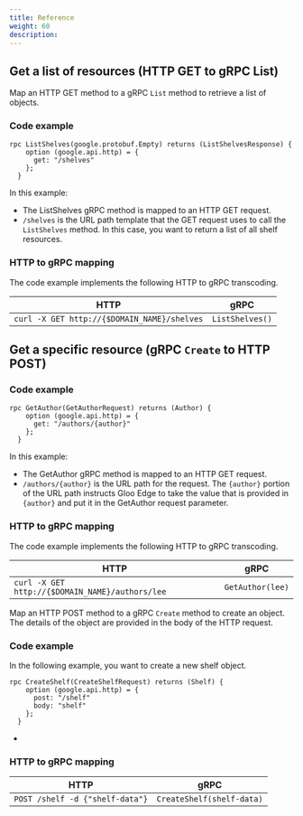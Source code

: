```yaml
---
title: Reference
weight: 60
description: 
---
```


## Get a list of resources (HTTP GET to gRPC List) 

Map an HTTP GET method to a gRPC `List` method to retrieve a list of objects. 

### Code example

```shell
rpc ListShelves(google.protobuf.Empty) returns (ListShelvesResponse) {
    option (google.api.http) = {
      get: "/shelves"
    };
  }
```

In this example: 
* The ListShelves gRPC method is mapped to an HTTP GET request.
* `/shelves` is the URL path template that the GET request uses to call the `ListShelves` method. In this case, you want to return a list of all shelf resources.

### HTTP to gRPC mapping

The code example implements the following HTTP to gRPC transcoding. 

|HTTP|gRPC|
|--|--|
|`curl -X GET http://{$DOMAIN_NAME}/shelves`|`ListShelves()`|


## Get a specific resource (gRPC `Create` to HTTP POST)


### Code example

```
rpc GetAuthor(GetAuthorRequest) returns (Author) {
    option (google.api.http) = {
      get: "/authors/{author}"
    };
  }
```

In this example: 
* The GetAuthor gRPC method is mapped to an HTTP GET request.
* `/authors/{author}` is the URL path for the request. The `{author}` portion of the URL path instructs Gloo Edge to take the value that is provided in `{author}` and put it in the GetAuthor request parameter.

### HTTP to gRPC mapping

The code example implements the following HTTP to gRPC transcoding. 

|HTTP|gRPC|
|--|--|
|`curl -X GET http://{$DOMAIN_NAME}/authors/lee`|`GetAuthor(lee)`|





Map an HTTP POST method to a gRPC `Create` method to create an object. The details of the object are provided in the body of the HTTP request. 

### Code example

In the following example, you want to create a new shelf object. 

```
rpc CreateShelf(CreateShelfRequest) returns (Shelf) {
    option (google.api.http) = {
      post: "/shelf"
      body: "shelf"
    };
  }
```

* 


### HTTP to gRPC mapping

|HTTP|gRPC|
|--|--|
|`POST /shelf -d {"shelf-data"}`|`CreateShelf(shelf-data)`|



